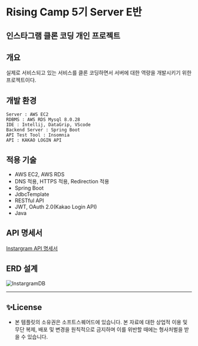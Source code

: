 # Rising Camp 5기 Server E반
## 인스타그램 클론 코딩 개인 프로젝트
## 개요
실제로 서비스되고 있는 서비스를 클론 코딩하면서 서버에 대한 역량을 개발시키기 위한 프로젝트이다.
## 개발 환경
```
Server : AWS EC2
RDBMS : AWS RDS Mysql 8.0.28
IDE : Intellij, DataGrip, VScode
Backend Server : Spring Boot
API Test Tool : Insomnia
API : KAKAO LOGIN API
```
## 적용 기술

- AWS EC2, AWS RDS
- DNS 적용, HTTPS 적용, Redirection 적용
- Spring Boot
- JdbcTemplate
- RESTful API
- JWT, OAuth 2.0(Kakao Login API)
- Java

## API 명세서
[Instargram API 명세서](https://docs.google.com/spreadsheets/d/1RCGTnfLsHCR7j9aqGyYJGiCEWfYdHAFDfJWjHVFKF9k/edit?usp=sharing)

## ERD 설계
![InstargramDB](https://user-images.githubusercontent.com/73810809/169611228-da9d94cb-8848-429f-b4df-9f13af985ec6.png)


---
## ✨License
- 본 템플릿의 소유권은 소프트스퀘어드에 있습니다. 본 자료에 대한 상업적 이용 및 무단 복제, 배포 및 변경을 원칙적으로 금지하며 이를 위반할 때에는 형사처벌을 받을 수 있습니다.